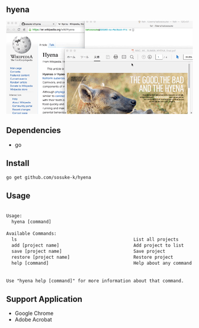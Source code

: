 ## hyena

![hyena demo gif](https://raw.githubusercontent.com/sosuke-k/hyena/master/hyena.gif "hyena demo")

## Dependencies

* go

## Install

```
go get github.com/sosuke-k/hyena
```


## Usage

<usage>

```

Usage:
  hyena [command]

Available Commands:
  ls                                            List all projects
  add [project name]                            Add project to list
  save [project name]                           Save project
  restore [project name]                        Restore project
  help [command]                                Help about any command


Use "hyena help [command]" for more information about that command.
```

</usage>

## Support Application

* Google Chrome
* Adobe Acrobat
